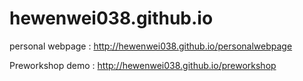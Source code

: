 # hewenwei038.github.io
 personal webpage : http://hewenwei038.github.io/personalwebpage
 
 Preworkshop demo : http://hewenwei038.github.io/preworkshop

